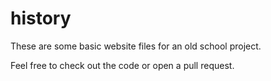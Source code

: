 # history
These are some basic website files for an old school project.

Feel free to check out the code or open a pull request.
